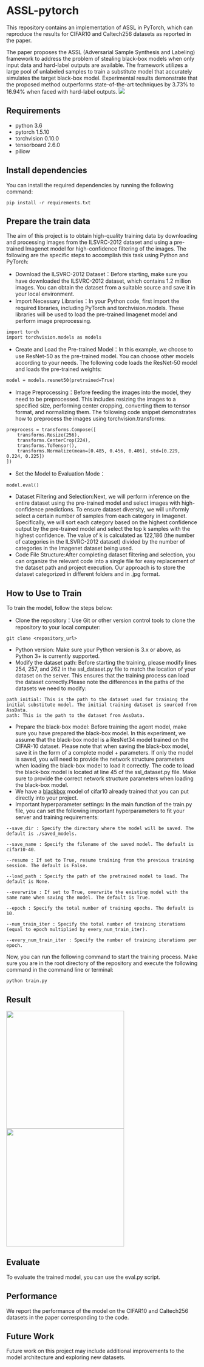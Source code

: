 # ASSL-pytorch
This repository contains an implementation of ASSL in PyTorch, which can reproduce the results for CIFAR10 and Caltech256 datasets as reported in the paper.

The paper proposes the ASSL (Adversarial Sample Synthesis and Labeling) framework to address the problem of stealing black-box models when only input data and hard-label outputs are available. The framework utilizes a large pool of unlabeled samples to train a substitute model that accurately simulates the target black-box model. Experimental results demonstrate that the proposed method outperforms state-of-the-art techniques by 3.73% to 16.94% when faced with hard-label outputs.
![](https://github.com/sau-GaoLijun/ASSL-pytorch/blob/main/assl-code/assl/famework.png)

## Requirements
- python 3.6
- pytorch 1.5.10
- torchvision 0.10.0
- tensorboard 2.6.0
- pillow

## Install dependencies
You can install the required dependencies by running the following command:
```
pip install -r requirements.txt
```
## Prepare the train data 

The aim of this project is to obtain high-quality training data by downloading and processing images from the ILSVRC-2012 dataset and using a pre-trained Imagenet model for high-confidence filtering of the images. The following are the specific steps to accomplish this task using Python and PyTorch:
- Download the ILSVRC-2012 Dataset：Before starting, make sure you have downloaded the ILSVRC-2012 dataset, which contains 1.2 million images. You can obtain the dataset from a suitable source and save it in your local environment.
- Import Necessary Libraries：In your Python code, first import the required libraries, including PyTorch and torchvision.models. These libraries will be used to load the pre-trained Imagenet model and perform image preprocessing.
```
import torch
import torchvision.models as models
```
- Create and Load the Pre-trained Model：In this example, we choose to use ResNet-50 as the pre-trained model. You can choose other models according to your needs. The following code loads the ResNet-50 model and loads the pre-trained weights:
```
model = models.resnet50(pretrained=True)
```
- Image Preprocessing：Before feeding the images into the model, they need to be preprocessed. This includes resizing the images to a specified size, performing center cropping, converting them to tensor format, and normalizing them. The following code snippet demonstrates how to preprocess the images using torchvision.transforms:
```
preprocess = transforms.Compose([
    transforms.Resize(256),
    transforms.CenterCrop(224),
    transforms.ToTensor(),
    transforms.Normalize(mean=[0.485, 0.456, 0.406], std=[0.229, 0.224, 0.225])
])
```
- Set the Model to Evaluation Mode：
```
model.eval()
```
- Dataset Filtering and Selection:Next, we will perform inference on the entire dataset using the pre-trained model and select images with high-confidence predictions. To ensure dataset diversity, we will uniformly select a certain number of samples from each category in Imagenet. Specifically, we will sort each category based on the highest confidence output by the pre-trained model and select the top k samples with the highest confidence. The value of k is calculated as 122,186 (the number of categories in the ILSVRC-2012 dataset) divided by the number of categories in the Imagenet dataset being used.
- Code File Structure:After completing dataset filtering and selection, you can organize the relevant code into a single file for easy replacement of the dataset path and project execution. Our approach is to store the dataset categorized in different folders and in .jpg format.


## How to Use to Train
To train the model, follow the steps below:

- Clone the repository：Use Git or other version control tools to clone the repository to your local computer:
```
git clone <repository_url>
```
- Python version: Make sure your Python version is 3.x or above, as Python 3+ is currently supported.
- Modify the dataset path: Before starting the training, please modify lines 254, 257, and 262 in the ssl_dataset.py file to match the location of your dataset on the server. This ensures that the training process can load the dataset correctly.Please note the differences in the paths of the datasets we need to modify:
```
path_initial: This is the path to the dataset used for training the initial substitute model. The initial training dataset is sourced from AssData.
path: This is the path to the dataset from AssData.
```

- Prepare the black-box model: Before training the agent model, make sure you have prepared the black-box model. In this experiment, we assume that the black-box model is a ResNet34 model trained on the CIFAR-10 dataset. Please note that when saving the black-box model, save it in the form of a complete model + parameters. If only the model is saved, you will need to provide the network structure parameters when loading the black-box model to load it correctly. The code to load the black-box model is located at line 45 of the ssl_dataset.py file. Make sure to provide the correct network structure parameters when loading the black-box model.
- We have a [blackbox](https://github.com/sau-GaoLijun/ASSL-pytorch/tree/master) model of cifar10 already trained that you can put directly into your project.
- Important hyperparameter settings: In the main function of the train.py file, you can set the following important hyperparameters to fit your server and training requirements:
```
--save_dir : Specify the directory where the model will be saved. The default is ./saved_models.

--save_name : Specify the filename of the saved model. The default is cifar10-40.

--resume : If set to True, resume training from the previous training session. The default is False.

--load_path : Specify the path of the pretrained model to load. The default is None.

--overwrite : If set to True, overwrite the existing model with the same name when saving the model. The default is True.

--epoch : Specify the total number of training epochs. The default is 10.

--num_train_iter : Specify the total number of training iterations (equal to epoch multiplied by every_num_train_iter).

--every_num_train_iter : Specify the number of training iterations per epoch.
```
 Now, you can run the following command to start the training process. Make sure you are in the root directory of the repository and execute the following command in the command line or terminal:
```
python train.py
```


## Result
<img src="https://github.com/sau-GaoLijun/ASSL-pytorch/blob/main/assl-code/assl/table1.png" width="310px"><img src="https://github.com/sau-GaoLijun/ASSL-pytorch/blob/main/assl-code/assl/table2.png" width="310px">



## Evaluate
To evaluate the trained model, you can use the eval.py script.

## Performance
We report the performance of the model on the CIFAR10 and Caltech256 datasets in the paper corresponding to the code.

## Future Work
Future work on this project may include additional improvements to the model architecture and exploring new datasets.



